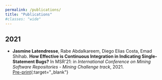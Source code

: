```yaml
---
permalink: /publications/
title: "Publications"
#classes: "wide"
---
```


## 2021

- **Jasmine Latendresse**, Rabe Abdalkareem, Diego Elias Costa, Emad Shihab.
  **How Effective is Continuous Integration in Indicating Single-Statement Bugs?**
	In MSR'21: in *International Conference on Mining Software Repositories - Mining Challenge track*, 2021.
   <br> 
   <i class="fa fa-file-pdf"></i> [Pre-print](https://www.researchgate.net/publication/349895921){:target="_blank"}